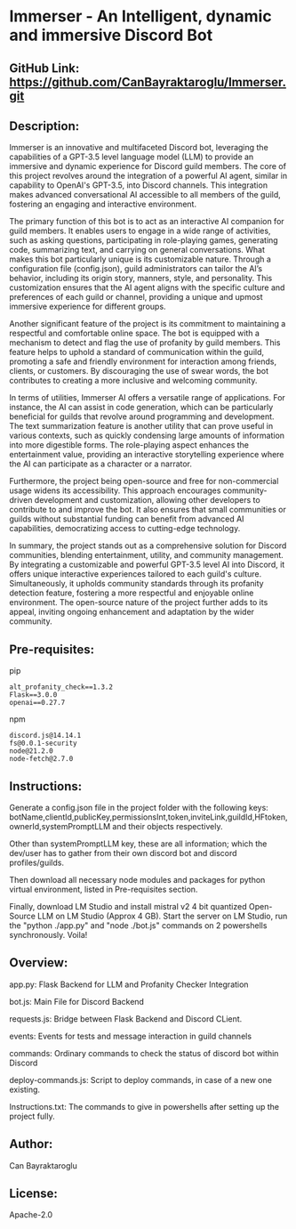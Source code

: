 # Immerser - An Intelligent, dynamic and immersive Discord Bot
## GitHub Link: <https://github.com/CanBayraktaroglu/Immerser.git>
## Description:


Immerser is an innovative and multifaceted Discord bot, leveraging the capabilities of a GPT-3.5 level language model (LLM) to provide an immersive and dynamic experience for Discord guild members. The core of this project revolves around the integration of a powerful AI agent, similar in capability to OpenAI's GPT-3.5, into Discord channels. This integration makes advanced conversational AI accessible to all members of the guild, fostering an engaging and interactive environment.

The primary function of this bot is to act as an interactive AI companion for guild members. It enables users to engage in a wide range of activities, such as asking questions, participating in role-playing games, generating code, summarizing text, and carrying on general conversations. What makes this bot particularly unique is its customizable nature. Through a configuration file (config.json), guild administrators can tailor the AI’s behavior, including its origin story, manners, style, and personality. This customization ensures that the AI agent aligns with the specific culture and preferences of each guild or channel, providing a unique and upmost immersive experience for different groups.

Another significant feature of the project is its commitment to maintaining a respectful and comfortable online space. The bot is equipped with a mechanism to detect and flag the use of profanity by guild members. This feature helps to uphold a standard of communication within the guild, promoting a safe and friendly environment for interaction among friends, clients, or customers. By discouraging the use of swear words, the bot contributes to creating a more inclusive and welcoming community.

In terms of utilities, Immerser AI offers a versatile range of applications. For instance, the AI can assist in code generation, which can be particularly beneficial for guilds that revolve around programming and development. The text summarization feature is another utility that can prove useful in various contexts, such as quickly condensing large amounts of information into more digestible forms. The role-playing aspect enhances the entertainment value, providing an interactive storytelling experience where the AI can participate as a character or a narrator.

Furthermore, the project being open-source and free for non-commercial usage widens its accessibility. This approach encourages community-driven development and customization, allowing other developers to contribute to and improve the bot. It also ensures that small communities or guilds without substantial funding can benefit from advanced AI capabilities, democratizing access to cutting-edge technology.

In summary, the project stands out as a comprehensive solution for Discord communities, blending entertainment, utility, and community management. By integrating a customizable and powerful GPT-3.5 level AI into Discord, it offers unique interactive experiences tailored to each guild's culture. Simultaneously, it upholds community standards through its profanity detection feature, fostering a more respectful and enjoyable online environment. The open-source nature of the project further adds to its appeal, inviting ongoing enhancement and adaptation by the wider community.

## Pre-requisites:
pip
```
alt_profanity_check==1.3.2
Flask==3.0.0
openai==0.27.7
```

npm

```
discord.js@14.14.1
fs@0.0.1-security
node@21.2.0
node-fetch@2.7.0
```

## Instructions:

Generate a config.json file in the project folder with the following keys: botName,clientId,publicKey,permissionsInt,token,inviteLink,guildId,HFtoken,ownerId,systemPromptLLM and their objects respectively.

Other than systemPromptLLM key, these are all information; which the dev/user has to gather from their own discord bot and discord profiles/guilds.

Then download all necessary node modules and packages for python virtual environment, listed in Pre-requisites section.

Finally, download LM Studio and install mistral v2 4 bit quantized Open-Source LLM  on LM Studio (Approx 4 GB). Start the server on LM Studio, run the "python ./app.py" and "node ./bot.js" commands on 2 powershells synchronously. Voila!

## Overview:

app.py: Flask Backend for LLM and Profanity Checker Integration

bot.js: Main File for Discord Backend

requests.js: Bridge between Flask Backend and Discord CLient.

events: Events for tests and message interaction in guild channels

commands: Ordinary commands to check the status of discord bot within Discord

deploy-commands.js: Script to deploy commands, in case of a new one existing.

Instructions.txt: The commands to give in powershells after setting up the project fully.

## Author:
Can Bayraktaroglu

## License:
Apache-2.0
